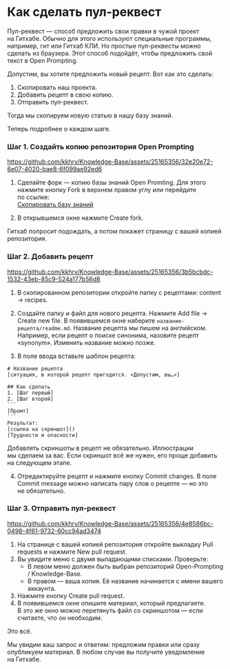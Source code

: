 # Как сделать пул-реквест
Пул-реквест — способ предложить свои правки в чужой проект на Гитхабе. Обычно для этого используют специальные программы, например, гит или Гитхаб КЛИ. Но простые пул-реквесты можно сделать из браузера. Этот способ подойдёт, чтобы предложить свой текст в Open Prompting.

Допустим, вы хотите предложить новый рецепт. Вот как это сделать:
1. Скопировать наш проекта.
2. Добавить рецепт в свою копию.
3. Отправить пул-реквест.

Тогда мы скопируем новую статью в нашу базу знаний.

Теперь подробнее о каждом шаге.

### Шаг 1. Создайть копию репозитория Open Prompting

https://github.com/kkhrv/Knowledge-Base/assets/25165356/32e20e72-6e07-4020-bae8-6f099ae92ed6

1. Сделайте форк — копию базы знаний Open Promting. Для этого нажмите кнопку Fork в верхнем правом углу или перейдите по ссылке:<br>[Cкопировать базу знаний](https://github.com/Open-Prompting/Knowledge-Base/fork)

2. В открывшемся окне нажмите Create fork.

Гитхаб попросит подождать, а потом покажет страницу с вашей копией репозитория.

### Шаг 2. Добавить рецепт
https://github.com/kkhrv/Knowledge-Base/assets/25165356/3b5bcbdc-1532-43eb-85c9-524a177b56d8

1. В скопированном репозитории откройте папку с рецептами: content → recipes.

2. Создайте папку и файл для нового рецепта. Нажмите Add file → Create new file. В появившемся окне наберите `название-рецепта/readme.md`. Название рецепта мы пишем на английском. Например, если рецепт о поиске синонима, назовите рецепт «synonym». Изменить название можно позже.

3. В поле ввода вставьте шаблон рецепта:

````
# Название рецепта
[ситуация, в которой рецепт пригодится. «Допустим, вы…»]

## Как сделать
1. [Шаг первый]
2. [Шаг второй]
```
[Промт]
```
Результат:
[ссылка на скриншот]()
[Трудности и опасности]
````

Добавлять скриншоты в рецепт не обязательно. Иллюстрации мы сделаем за вас. Если скриншот всё же нужен, его проще добавить на следующем этапе.

4. Отредактируйте рецепт и нажмите кнопку Commit changes. В поле Commit message можно написать пару слов о рецепте — но это не обязательно.

### Шаг 3. Отправить пул-реквест

https://github.com/kkhrv/Knowledge-Base/assets/25165356/4e8586bc-0498-4f61-9732-60cc94ad3474

1. На странице с вашей копией репозитория откройте выкладку Pull requests и нажмите New pull request.
2. Вы увидите меню с двумя выпадающими списками. Проверьте:
   * В левом меню должен быть выбран репозиторий Open-Prompting / Knowledge-Base.
   * В правом — ваша копия. Её название начинается с имени вашего аккаунта.
3. Нажмите кнопку Create pull request.
4. В появившемся окне опишите материал, который предлагаете. В это же окно можно перетянуть файл со скриншотом — если считаете, что он необходим.

Это всё.

Мы увидим ваш запрос и ответим: предложим правки или сразу опубликуем материал. В любом случае вы получите уведомление на Гитхабе.

